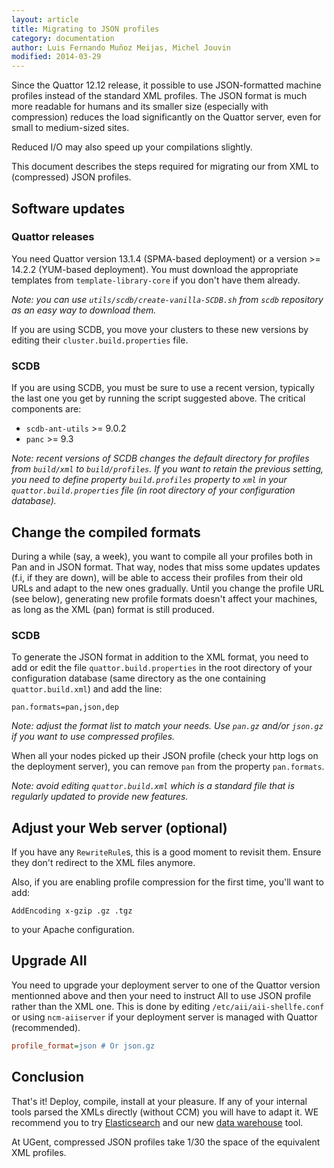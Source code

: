 ```yaml
---
layout: article
title: Migrating to JSON profiles
category: documentation
author: Luis Fernando Muñoz Meijas, Michel Jouvin
modified: 2014-03-29
---
```


Since the Quattor 12.12 release, it possible to use JSON-formatted
machine profiles instead of the standard XML profiles.  The JSON
format is much more readable for humans and its smaller size
(especially with compression) reduces the load significantly on the
Quattor server, even for small to medium-sized sites.

Reduced I/O may also speed up your compilations slightly.

This document describes the steps required for
migrating our from XML to (compressed) JSON
profiles.

## Software updates

### Quattor releases

You need Quattor version 13.1.4 (SPMA-based deployment) or a version >= 14.2.2 (YUM-based deployment). You must download the appropriate
templates from `template-library-core` if you don't have them already.

*Note: you can use `utils/scdb/create-vanilla-SCDB.sh` from `scdb` repository as an easy way to download them.*

If you are using SCDB, you move your clusters to these new versions by editing their `cluster.build.properties` file.


### SCDB

If you are using SCDB, you must be sure to use a recent version, typically the last one you get by running the script suggested above. The critical
components are:

* `scdb-ant-utils` >= 9.0.2
* `panc` >= 9.3

*Note: recent versions of SCDB changes the default directory for profiles from `build/xml` to `build/profiles`. If you want to retain the previous
setting, you need to define property `build.profiles` property to `xml` in your `quattor.build.properties` file (in root directory of your 
configuration database).*

## Change the compiled formats

During a while (say, a week), you want to compile all your profiles
both in Pan and in JSON format.  That way, nodes that miss some
updates updates (f.i, if they are down), will be able to access their
profiles from their old URLs and adapt to the new ones gradually. Until you change
the profile URL (see below), generating new profile formats doesn't affect your machines,
as long as the XML (pan) format is still produced.

### SCDB

To generate the JSON format in addition to the XML format, you need to add or edit the
file `quattor.build.properties` in the root directory of your configuration database (same directory
as the one containing `quattor.build.xml`) and add the line:

```
pan.formats=pan,json,dep
```

*Note: adjust the format list to match your needs. Use `pan.gz` and/or `json.gz` if you want to use compressed profiles.*

When all your nodes picked up their JSON profile (check your http logs on the deployment server), you can
remove `pan` from the property `pan.formats`.

*Note: avoid editing `quattor.build.xml` which is a standard file that is regularly updated to provide new features.*

## Adjust your Web server (optional)

If you have any `RewriteRule`s, this is a good moment to revisit
them.  Ensure they don't redirect to the XML files anymore.

Also, if you are enabling profile compression for the first time,
you'll want to add:

    AddEncoding x-gzip .gz .tgz

to your Apache configuration.

## Upgrade AII

You need to upgrade your deployment server to one of the Quattor version mentionned above and then your need to
instruct AII to use JSON profile rather than the XML one. This is done by editing `/etc/aii/aii-shellfe.conf` or 
using `ncm-aiiserver` if your deployment server is managed with Quattor (recommended).

```ini
profile_format=json # Or json.gz
```

## Conclusion

That's it!  Deploy, compile, install at your pleasure.  If any of your
internal tools parsed the XMLs directly (without CCM) you will have to
adapt it.  WE recommend you to try
[Elasticsearch](www.elasticsearch.org) and our new
[data warehouse](https://github.com/quattor/data-warehouse) tool.

At UGent, compressed JSON profiles take 1/30 the space of the
equivalent XML profiles.
